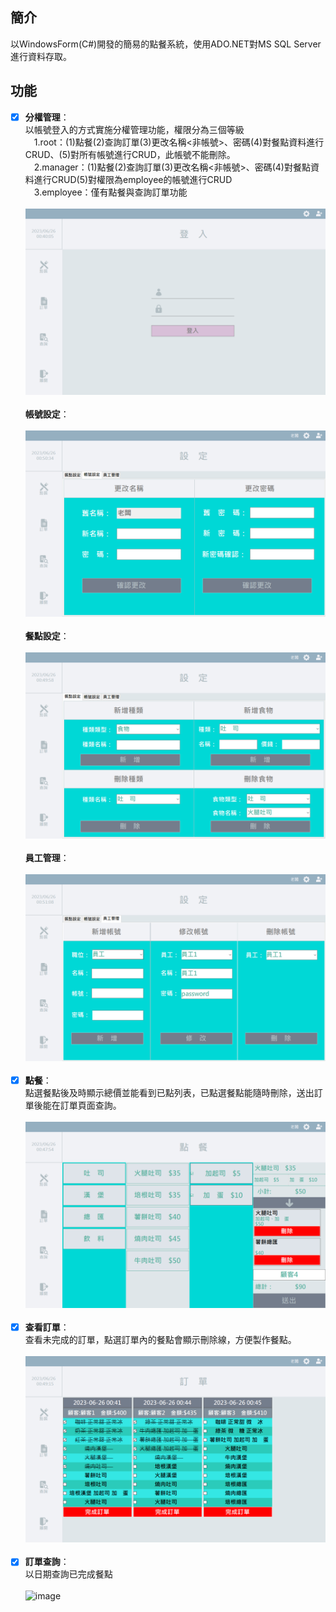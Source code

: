 ## 簡介

以WindowsForm(C#)開發的簡易的點餐系統，使用ADO.NET對MS SQL Server進行資料存取。

## 功能
- [x] **分權管理**：<br>
      以帳號登入的方式實施分權管理功能，權限分為三個等級<br>
      　1.root：(1)點餐(2)查詢訂單(3)更改名稱<非帳號>、密碼(4)對餐點資料進行CRUD、(5)對所有帳號進行CRUD，此帳號不能刪除。<br>
      　2.manager：(1)點餐(2)查詢訂單(3)更改名稱<非帳號>、密碼(4)對餐點資料進行CRUD(5)對權限為employee的帳號進行CRUD<br>
      　3.employee：僅有點餐與查詢訂單功能<br>
        <br>
        ![image](https://github.com/as147108/PointOfSale/blob/master/Images/Login.png)<br>
        <br>
      **帳號設定**：<br>
        <br>
        ![image](https://github.com/as147108/PointOfSale/blob/master/Images/SettingAccount.png)<br>
        <br>
      **餐點設定**：<br>
        <br>
        ![image](https://github.com/as147108/PointOfSale/blob/master/Images/SettingFood.png)<br>
        <br>
      **員工管理**：<br>
        <br>
        ![image](https://github.com/as147108/PointOfSale/blob/master/Images/SettingEmployee.png)<br>
        <br>
- [x] **點餐**：<br>
      點選餐點後及時顯示總價並能看到已點列表，已點選餐點能隨時刪除，送出訂單後能在訂單頁面查詢。<br>
        <br>
        ![image](https://github.com/as147108/PointOfSale/blob/master/Images/Order.png)<br>
        <br>
- [x] **查看訂單**：<br>
      查看未完成的訂單，點選訂單內的餐點會顯示刪除線，方便製作餐點。<br>
      <br>
      ![image](https://github.com/as147108/PointOfSale/blob/master/Images/OrderList.png)<br>
      <br>
- [x] **訂單查詢**：<br>
      以日期查詢已完成餐點<br>
      <br>
       ![image](https://github.com/as147108/PointOfSale/blob/master/Image/OrderSearch.png)<br>
      <br>
